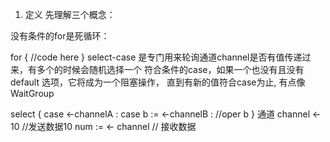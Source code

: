 1. 定义
先理解三个概念：

没有条件的for是死循环：

for { 
    //code here 
}
select-case 是专门用来轮询通道channel是否有值传递过来，有多个的时候会随机选择一个
符合条件的case，如果一个也没有且没有 default 选项，它将成为一个阻塞操作，
直到有新的值符合case为止, 有点像WaitGroup

select { 
    case <-channelA :
    case b := <-channelB :
       //oper b
}
通道
channel <- 10 //发送数据10
num := <- channel  // 接收数据